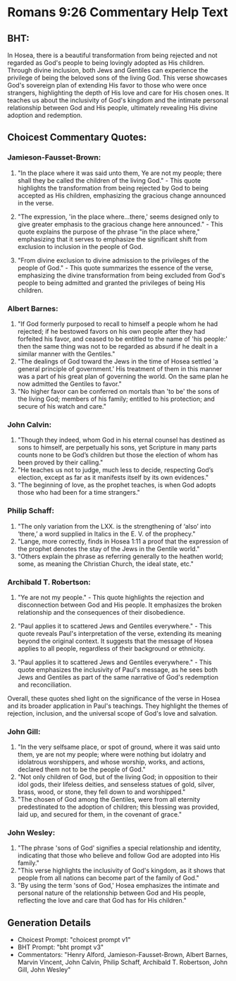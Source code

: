 # Romans 9:26 Commentary Help Text

## BHT:
In Hosea, there is a beautiful transformation from being rejected and not regarded as God's people to being lovingly adopted as His children. Through divine inclusion, both Jews and Gentiles can experience the privilege of being the beloved sons of the living God. This verse showcases God's sovereign plan of extending His favor to those who were once strangers, highlighting the depth of His love and care for His chosen ones. It teaches us about the inclusivity of God's kingdom and the intimate personal relationship between God and His people, ultimately revealing His divine adoption and redemption.

## Choicest Commentary Quotes:
### Jamieson-Fausset-Brown:
1. "In the place where it was said unto them, Ye are not my people; there shall they be called the children of the living God." - This quote highlights the transformation from being rejected by God to being accepted as His children, emphasizing the gracious change announced in the verse.

2. "The expression, 'in the place where...there,' seems designed only to give greater emphasis to the gracious change here announced." - This quote explains the purpose of the phrase "in the place where," emphasizing that it serves to emphasize the significant shift from exclusion to inclusion in the people of God.

3. "From divine exclusion to divine admission to the privileges of the people of God." - This quote summarizes the essence of the verse, emphasizing the divine transformation from being excluded from God's people to being admitted and granted the privileges of being His children.

### Albert Barnes:
1. "If God formerly purposed to recall to himself a people whom he had rejected; if he bestowed favors on his own people after they had forfeited his favor, and ceased to be entitled to the name of 'his people:' then the same thing was not to be regarded as absurd if he dealt in a similar manner with the Gentiles." 
2. "The dealings of God toward the Jews in the time of Hosea settled 'a general principle of government.' His treatment of them in this manner was a part of his great plan of governing the world. On the same plan he now admitted the Gentiles to favor."
3. "No higher favor can be conferred on mortals than 'to be' the sons of the living God; members of his family; entitled to his protection; and secure of his watch and care."

### John Calvin:
1. "Though they indeed, whom God in his eternal counsel has destined as sons to himself, are perpetually his sons, yet Scripture in many parts counts none to be God’s children but those the election of whom has been proved by their calling."
2. "He teaches us not to judge, much less to decide, respecting God’s election, except as far as it manifests itself by its own evidences."
3. "The beginning of love, as the prophet teaches, is when God adopts those who had been for a time strangers."

### Philip Schaff:
1. "The only variation from the LXX. is the strengthening of ‘also’ into ‘there,’ a word supplied in Italics in the E. V. of the prophecy."
2. "Lange, more correctly, finds in Hosea 1:11 a proof that the expression of the prophet denotes the stay of the Jews in the Gentile world."
3. "Others explain the phrase as referring generally to the heathen world; some, as meaning the Christian Church, the ideal state, etc."

### Archibald T. Robertson:
1. "Ye are not my people." - This quote highlights the rejection and disconnection between God and His people. It emphasizes the broken relationship and the consequences of their disobedience.

2. "Paul applies it to scattered Jews and Gentiles everywhere." - This quote reveals Paul's interpretation of the verse, extending its meaning beyond the original context. It suggests that the message of Hosea applies to all people, regardless of their background or ethnicity.

3. "Paul applies it to scattered Jews and Gentiles everywhere." - This quote emphasizes the inclusivity of Paul's message, as he sees both Jews and Gentiles as part of the same narrative of God's redemption and reconciliation.

Overall, these quotes shed light on the significance of the verse in Hosea and its broader application in Paul's teachings. They highlight the themes of rejection, inclusion, and the universal scope of God's love and salvation.

### John Gill:
1. "In the very selfsame place, or spot of ground, where it was said unto them, ye are not my people; where were nothing but idolatry and idolatrous worshippers, and whose worship, works, and actions, declared them not to be the people of God."
2. "Not only children of God, but of the living God; in opposition to their idol gods, their lifeless deities, and senseless statues of gold, silver, brass, wood, or stone, they fell down to and worshipped."
3. "The chosen of God among the Gentiles, were from all eternity predestinated to the adoption of children; this blessing was provided, laid up, and secured for them, in the covenant of grace."

### John Wesley:
1. "The phrase 'sons of God' signifies a special relationship and identity, indicating that those who believe and follow God are adopted into His family."
2. "This verse highlights the inclusivity of God's kingdom, as it shows that people from all nations can become part of the family of God."
3. "By using the term 'sons of God,' Hosea emphasizes the intimate and personal nature of the relationship between God and His people, reflecting the love and care that God has for His children."


## Generation Details
- Choicest Prompt: "choicest prompt v1"
- BHT Prompt: "bht prompt v3"
- Commentators: "Henry Alford, Jamieson-Fausset-Brown, Albert Barnes, Marvin Vincent, John Calvin, Philip Schaff, Archibald T. Robertson, John Gill, John Wesley"

